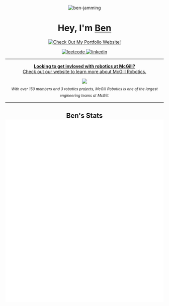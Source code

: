 <!--
**ben-jamming/ben-jamming** is a ✨ _special_ ✨ repository because its `README.md` (this file) appears on your GitHub profile.

Here are some ideas to get you started:

- 🔭 I’m currently working on ...
- 🌱 I’m currently learning ...
- 👯 I’m looking to collaborate on ...
- 🤔 I’m looking for help with ...
- 💬 Ask me about ...
- 📫 How to reach me: ...
- 😄 Pronouns: ...
- ⚡ Fun fact: ...
-->

<p align="center"> 
	<img src="https://komarev.com/ghpvc/?username=ben-jamming" alt="ben-jamming"/>
</p>

<h1 align="center"> Hey, I'm <a href="https://www.linkedin.com/in/ben-hepditch/">Ben</a></h1>

<div align="center">
    <a href="https://ben-jamming.github.io/personal-website/">
        <img src="https://img.shields.io/badge/-Check%20Out%20My%20Portfolio%20Website!-34D058?style=for-the-badge&logo=Safari&logoColor=white" alt="Check Out My Portfolio Website!"/>
    </a>
</div>

<p align="center"> 
	<a href="https://leetcode.com/benhepditch/">
		<img src="https://img.shields.io/badge/-LeetCode-FFA116?style=for-the-badge&logo=LeetCode&logoColor=black" alt="leetcode"/>
	</a>
	<a href="https://www.linkedin.com/in/ben-hepditch/">
		<img src="https://img.shields.io/badge/LinkedIn-0077B5?style=for-the-badge&logo=linkedin&logoColor=white" alt="linkedin"/>
	</a>

</p>

---

<div align="center">
	<p>
		<a href="https://www.mcgillrobotics.org/join-the-team">
			<b>Looking to get invloved with robotics at McGill?</b>
			<br>
			Check out our website to learn more about McGill Robotics.
			<br>
			<div>
				<img width="300px" src="https://user-images.githubusercontent.com/53016294/227971325-b7b82dc4-3c3c-491c-a16f-711fc56e21e5.png">
			</div>
		</a>
		<sub><i>With over 150 members and 3 robotics projects, McGill Robotics is one of the largest engineering teams at McGill.</i></sub>
	</p>
</div>

---

<h2 align="center"> Ben's Stats
   <a href="https://www.linkedin.com/in/ben-hepditch/">
     <br><img src="https://github.com/ben-jamming/ben-jamming/blob/main/github-metrics.svg"><br> 
  </a>
</h2>
